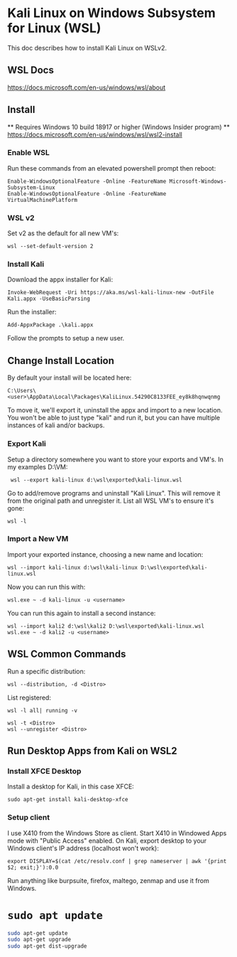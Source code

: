 # Kali Linux on Windows Subsystem for Linux (WSL)

This doc describes how to install Kali Linux on WSLv2.

## WSL Docs

https://docs.microsoft.com/en-us/windows/wsl/about

## Install

** Requires Windows 10  build 18917 or higher (Windows Insider program) **
 https://docs.microsoft.com/en-us/windows/wsl/wsl2-install

### Enable WSL
Run these commands from an elevated powershell prompt then reboot:
```
Enable-WindowsOptionalFeature -Online -FeatureName Microsoft-Windows-Subsystem-Linux
Enable-WindowsOptionalFeature -Online -FeatureName VirtualMachinePlatform
```

### WSL v2
Set v2 as the default for all new VM's:
```
wsl --set-default-version 2
```

### Install Kali
Download the appx installer for Kali:
```
Invoke-WebRequest -Uri https://aka.ms/wsl-kali-linux-new -OutFile Kali.appx -UseBasicParsing
```

Run the installer:
```
Add-AppxPackage .\kali.appx
```

Follow the prompts to setup a new user.

##  Change Install Location

By default your install will be located here:
```
C:\Users\<user>\AppData\Local\Packages\KaliLinux.54290C8133FEE_ey8k8hqnwqnmg
```

To move it, we'll export it, uninstall the appx and import to a new location.
You won't be able to just type "kali" and run it, but you can have multiple instances of kali and/or backups.

### Export Kali

Setup a directory somewhere you want to store your exports and VM's.  In my examples D:\VM:
```
 wsl --export kali-linux d:\wsl\exported\kali-linux.wsl
```

Go to add/remove programs and uninstall "Kali Linux". This will remove it from the original path and unregister it.
List all WSL VM's to ensure it's gone:
```
wsl -l
```

### Import a New VM
Import your exported instance, choosing a new name and location:
```
wsl --import kali-linux d:\wsl\kali-linux D:\wsl\exported\kali-linux.wsl
```

Now you can run this with:
```
wsl.exe ~ -d kali-linux -u <username>
```

You can run this again to install a second instance:
```
wsl --import kali2 d:\wsl\kali2 D:\wsl\exported\kali-linux.wsl
wsl.exe ~ -d kali2 -u <username>
```

## WSL Common Commands

Run a specific distribution:

```
wsl --distribution, -d <Distro>
```

List registered:

```
wsl -l all| running -v
```

```
wsl -t <Distro>
wsl --unregister <Distro>
```

## Run Desktop Apps from Kali on WSL2

### Install XFCE Desktop
Install a desktop for Kali, in this case XFCE:
```
sudo apt-get install kali-desktop-xfce
```

### Setup client
I use X410 from the Windows Store as client.  Start X410 in Windowed Apps mode with "Public Access" enabled.
On Kali, export desktop to your Windows client's IP address (localhost won't work):
```
export DISPLAY=$(cat /etc/resolv.conf | grep nameserver | awk '{print $2; exit;}'):0.0
```

Run anything like burpsuite, firefox, maltego, zenmap and use it from Windows.





# `sudo apt update`

```bash
sudo apt-get update
sudo apt-get upgrade
sudo apt-get dist-upgrade
```


